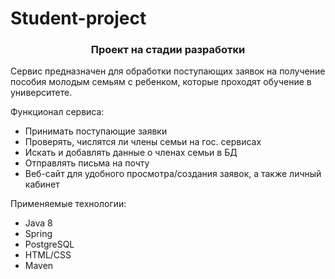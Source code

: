 # Student-project
<h3 align="center"> Проект на стадии разработки</h3>

<p>Сервис предназначен для обработки поступающих заявок на получение пособия молодым семьям с ребенком, которые проходят обучение в университете.</p>
<p>Функционал сервиса:</p>
<ul>
  <li>Принимать поступающие заявки</li>
  <li>Проверять, числятся ли члены семьи на гос. сервисах</li>
  <li>Искать и добавлять данные о членах семьи в БД</li>
  <li>Отправлять письма на почту</li>
  <li>Веб-сайт для удобного просмотра/создания заявок, а также личный кабинет</li>
</ul>

<p>Применяемые технологии:</p>
<ul>
  <li>Java 8</li>
  <li>Spring</li>
  <li>PostgreSQL</li>
  <li>HTML/CSS</li>
  <li>Maven</li>
</ul>

